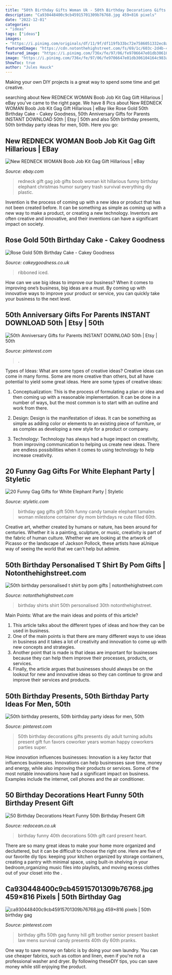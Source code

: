 ```yaml
---
title: "50th Birthday Gifts Woman Uk - 50th Birthday Decorations Gifts Presents Diy Adult Turning Adults Present Gift Fun Favors Coworker Years Woman Happy Coworkers Parties Super"
description: "Ca930448400c9cb45915701309b76768.jpg 459×816 pixels"
date: "2022-12-01"
categories:
- "ideas"
tags: ["ideas"]
images:
- "https://i.pinimg.com/originals/df/11/9f/df119fb33bc72e7586051332ec8a2f7a.jpg"
featuredImage: "https://cdn.notonthehighstreet.com/fs/69/1c/603c-2d4b-4300-a119-8bc1ad55e0d7/original_50th-birthday-personalised-t-shirt.jpg"
featured_image: "https://i.pinimg.com/736x/fe/97/06/fe9706647e01db306104164c983addef.jpg"
image: "https://i.pinimg.com/736x/fe/97/06/fe9706647e01db306104164c983addef.jpg"
ShowToc: true
author: "Jules Hauck"
---
```



Making your own DIY projects is a great way to spend some time and get creative.

	

		
searching about New REDNECK WOMAN Boob Job Kit Gag Gift Hillarious | eBay you've came to the right page. We have 8 Pics about New REDNECK WOMAN Boob Job Kit Gag Gift Hillarious | eBay like Rose Gold 50th Birthday Cake - Cakey Goodness, 50th Anniversary Gifts for Parents INSTANT DOWNLOAD 50th | Etsy | 50th and also 50th birthday presents, 50th birthday party ideas for men, 50th. Here you go:
		
    
## New REDNECK WOMAN Boob Job Kit Gag Gift Hillarious | EBay

<img loading=lazy src="http://i.ebayimg.com/images/i/260689749791-0-1/s-l1000.jpg" onerror="this.onerror=null;this.src='https://tse2.mm.bing.net/th?id=OIP.X-QPLhApv0z8gaakkFdglgAAAA&amp;pid=15.1';" alt="New REDNECK WOMAN Boob Job Kit Gag Gift Hillarious | eBay">

_Source: ebay.com_

>redneck gift gag job gifts boob woman kit hillarious funny birthday elephant christmas humor surgery trash survival everything diy plastic. 

	

Invention is the process of coming up with a new idea or product that has not been created before. It can be something as simple as coming up with a new way to make a product, or creating a new technology. Inventors are often creative and innovative, and their inventions can have a significant impact on society.

    
## Rose Gold 50th Birthday Cake - Cakey Goodness

<img loading=lazy src="http://www.cakeygoodness.co.uk/wp-content/uploads/2020/10/rose-gold-50th-drip-cake-10.jpg" onerror="this.onerror=null;this.src='https://tse2.mm.bing.net/th?id=OIP.0zuRaXlJcjQ8IRF7vuW5kQHaK2&amp;pid=15.1';" alt="Rose Gold 50th Birthday Cake - Cakey Goodness">

_Source: cakeygoodness.co.uk_

>ribboned iced. 

	

How can we use big ideas to improve our business?
When it comes to improving one’s business, big ideas are a must. By coming up with innovative ways to improve your product or service, you can quickly take your business to the next level.

    
## 50th Anniversary Gifts For Parents INSTANT DOWNLOAD 50th | Etsy | 50th

<img loading=lazy src="https://i.pinimg.com/736x/fe/97/06/fe9706647e01db306104164c983addef.jpg" onerror="this.onerror=null;this.src='https://tse1.mm.bing.net/th?id=OIP.M4tBLc5k-bFjyWJ0rVgoLQHaJY&amp;pid=15.1';" alt="50th Anniversary Gifts for Parents INSTANT DOWNLOAD 50th | Etsy | 50th">

_Source: pinterest.com_

>. 

	

Types of Ideas: What are some types of creative ideas?
Creative ideas can come in many forms. Some are more creative than others, but all have potential to yield some great ideas. Here are some types of creative ideas:
1. Conceptualization: This is the process of formulating a plan or idea and then coming up with a reasonable implementation. It can be done in a number of ways, but the most common is to start with an outline and work from there.

2. Design: Design is the manifestation of ideas. It can be something as simple as adding color or elements to an existing piece of furniture, or as complex as developing a new style for a product or company.

3. Technology: Technology has always had a huge impact on creativity, from improving communication to helping us create new ideas. There are endless possibilities when it comes to using technology to help increase creativity.


    
## 20 Funny Gag Gifts For White Elephant Party | Styletic

<img loading=lazy src="https://styletic.com/wp-content/uploads/2015/11/gag-gifts/8-funny-gag-gifts.jpg" onerror="this.onerror=null;this.src='https://tse4.mm.bing.net/th?id=OIP.OMkyGqf4l_TN21Sa_Bto2gHaMg&amp;pid=15.1';" alt="20 Funny Gag Gifts for White Elephant Party | Styletic">

_Source: styletic.com_

>birthday gag gifts gift 50th funny candy tamale elephant tamales woman milestone container diy mom birthdays re cute filled 60th. 

	

Creative art, whether created by humans or nature, has been around for centuries. Whether it is a painting, sculpture, or music, creativity is part of the fabric of human culture. Whether we are looking at the artwork of Picasso or the landscape of Jackson Pollock, these artists have aUnique way of seeing the world that we can't help but admire.

    
## 50th Birthday Personalised T Shirt By Pom Gifts | Notonthehighstreet.com

<img loading=lazy src="https://cdn.notonthehighstreet.com/fs/69/1c/603c-2d4b-4300-a119-8bc1ad55e0d7/original_50th-birthday-personalised-t-shirt.jpg" onerror="this.onerror=null;this.src='https://tse3.mm.bing.net/th?id=OIP.jflNZqWK4XCU-wCDix3lhwHaHa&amp;pid=15.1';" alt="50th birthday personalised t shirt by pom gifts | notonthehighstreet.com">

_Source: notonthehighstreet.com_

>birthday shirts shirt 50th personalised 30th notonthehighstreet. 

	

Main Points: What are the main ideas and points of this article?
1. This article talks about the different types of ideas and how they can be used in business.
2. One of the main points is that there are many different ways to use ideas in business and it takes a lot of creativity and innovation to come up with new concepts and strategies.
3. Another point that is made is that ideas are important for businesses because they can help them improve their processes, products, or services.
4. Finally, the article argues that businesses should always be on the lookout for new and innovative ideas so they can continue to grow and improve their services and products.

    
## 50th Birthday Presents, 50th Birthday Party Ideas For Men, 50th

<img loading=lazy src="https://i.pinimg.com/originals/7b/d0/e5/7bd0e5f1d9a2711754718d51747467b0.jpg" onerror="this.onerror=null;this.src='https://tse2.mm.bing.net/th?id=OIP.3PO28Eq-gpXvRyvyKfo2qAHaJ4&amp;pid=15.1';" alt="50th birthday presents, 50th birthday party ideas for men, 50th">

_Source: pinterest.com_

>50th birthday decorations gifts presents diy adult turning adults present gift fun favors coworker years woman happy coworkers parties super. 

	

How innovation influences businesses:
Innovation is a key factor that influences businesses. Innovations can help businesses save time, money and energy, while also improving their products or services. Some of the most notable innovations have had a significant impact on business. Examples include the internet, cell phones and the air conditioner.

    
## 50 Birthday Decorations Heart Funny 50th Birthday Present Gift

<img loading=lazy src="https://www.redocean.co.uk/image/cache/products/13912/image06_2000-1500x1500.jpg" onerror="this.onerror=null;this.src='https://tse3.mm.bing.net/th?id=OIP.M_5u6XGpNMgUWevYVAc9ygHaHa&amp;pid=15.1';" alt="50 Birthday Decorations Heart Funny 50th Birthday Present Gift">

_Source: redocean.co.uk_

>birthday funny 40th decorations 50th gift card present heart. 

	

There are so many great ideas to make your home more organized and decluttered, but it can be difficult to choose the right one. Here are five of our favorite diy tips: keeping your kitchen organized by storage containers, creating a pantry with minimal space, using built-in shelving in your bedroom,organizing music files into playlists, and moving excess clothes out of your closet into the .

    
## Ca930448400c9cb45915701309b76768.jpg 459×816 Pixels | 50th Birthday Gag

<img loading=lazy src="https://i.pinimg.com/originals/df/11/9f/df119fb33bc72e7586051332ec8a2f7a.jpg" onerror="this.onerror=null;this.src='https://tse2.mm.bing.net/th?id=OIP.zjIkM9XCIcTUTCVRMdlbBgAAAA&amp;pid=15.1';" alt="ca930448400c9cb45915701309b76768.jpg 459×816 pixels | 50th birthday gag">

_Source: pinterest.com_

>birthday gifts 50th gag funny hill gift brother senior present basket law mens survival candy presents 40th diy 60th pranks. 

	

One way to save money on fabric is by doing your own laundry. You can use cheaper fabrics, such as cotton and linen, even if you're not a professional washer and dryer. By following theseDIY tips, you can save money while still enjoying the product.

